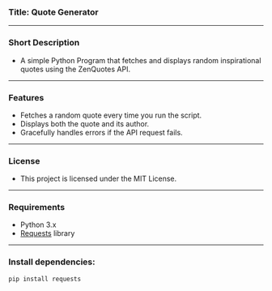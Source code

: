 ### Title: Quote Generator

---

### Short Description
- A simple Python Program that fetches and displays random inspirational quotes using the ZenQuotes API.

---

### Features
- Fetches a random quote every time you run the script.
- Displays both the quote and its author.
- Gracefully handles errors if the API request fails.

---

### License
- This project is licensed under the MIT License.

---

### Requirements
- Python 3.x
- [Requests](https://pypi.org/project/requests/) library

---

### Install dependencies:
  ```bash
  pip install requests
